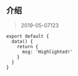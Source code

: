 ## 介绍

> 2019-05-07123

```js{4}
export default {
  data() {
    return {
      msg: 'Highlighted!'
    }
  }
}
```
